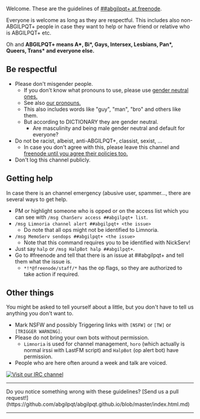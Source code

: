 <!DOCTYPE html>
<html>
<head>
<meta charset="UTF-8" />
<!-- <meta http-equiv="refresh" content="60" /> -->
<meta name="description" content="Code of Conduct and guidelines of ##abgilpqt+ at freenode" />
<meta name="keywords" content="A* Bi* Gay Gays Intersex Lesbian Lesbians Pan* Queer Trans* IRC freenode LGBTIQ ABGILPQT ABGILPQT+ LGBTIQ+" />
<meta name="author" content="##abgilpqt+ ops" />
<link rel="canonical" href="https://abgilpqt.github.io/">
<title>
\#\#abgilpqt+ at freenode
</title>
<link rel="stylesheet" type="text/css" href="css.css" />
</head>
<body>

Welcome. These are the guidelines of [\#\#abgilpqt+ at freenode](ircs://chat.freenode.net:6697/##abgilpqt+).

Everyone is welcome as long as they are respectful. This includes also 
non-ABGILPQT+ people in case they want to help or have friend or relative 
who is ABGILPQT+ etc.

Oh and **ABGILPQT+ means A\*, Bi\*, Gays, Intersex, Lesbians, Pan\*, Queers, Trans\* and everyone else.**

## Be respectful

* Please don't misgender people.
    * If you don't know what pronouns to use, please use [gender neutral ones.](http://en.wikipedia.org/wiki/Gender-specific_and_gender-neutral_pronouns#Alternatives_to_generic_he)
    * See also [our pronouns.](https://etherpad.fr/p/pronouns_abgilpqt+)
    * This also includes words like "guy", "man", "bro" and others like them.
    * But according to DICTIONARY they are gender neutral.
        * Are masculinity and being male gender neutral and default for 
        everyone?
* Do not be racist, albeist, anti-ABGILPQT+, classist, sexist, …
    * In case you don't agree with this, please leave this channel and 
    [freenode until you agree their policies too.](http://freenode.net/policy.shtml#offtopic)
* Don't log this channel publicly. 

## Getting help

In case there is an channel emergency (abusive user, spammer…, there are 
several ways to get help.

* PM or highlight someone who is opped or on the access list which you 
can see with `/msg ChanServ access ##abgilpqt+ list`.
* `/msg Limnoria channel alert ##abgilpqt+ <the issue>`
    * Do note that all ops might not be identified to Limnoria.
* `/msg MemoServ sendops ##abgilpqt+ <the issue>`
    * Note that this command requires you to be identified with NickServ!
* Just say `halp` or `/msg HalpBot halp ##abgilpqt+`.
* Go to #freenode and tell that there is an issue at ##abgilpqt+ and tell 
them what the issue is.
    * `*!*@freenode/staff/*` has the op flags, so they are authorized to 
    take action if required.

## Other things

You might be asked to tell yourself about a little, but you don't have to 
tell us anything you don't want to.

* Mark NSFW and possibly Triggering links with `[NSFW]` or `[TW]` or 
`[TRIGGER WARNING]`.
* Please do not bring your own bots without permission.
    * `Limnoria` is used for channel management, `horo` (which actually 
    is normal irssi with LastFM script) and `HalpBot` (op alert bot) 
    have permission.
* People who are here often around a week and talk are voiced.

[![Visit our IRC channel](https://kiwiirc.com/buttons/chat.freenode.net/%23abgilpqt%2B.png)](https://kiwiirc.com/client/chat.freenode.net:+6697/##abgilpqt+)

<hr/>
Do you notice something wrong with these guidelines? [Send us a pull request!](https://github.com/abgilpqt/abgilpqt.github.io/blob/master/index.html.md)
<hr/>
</body>
</html>
<!-- vim : set ft=markdown-->
